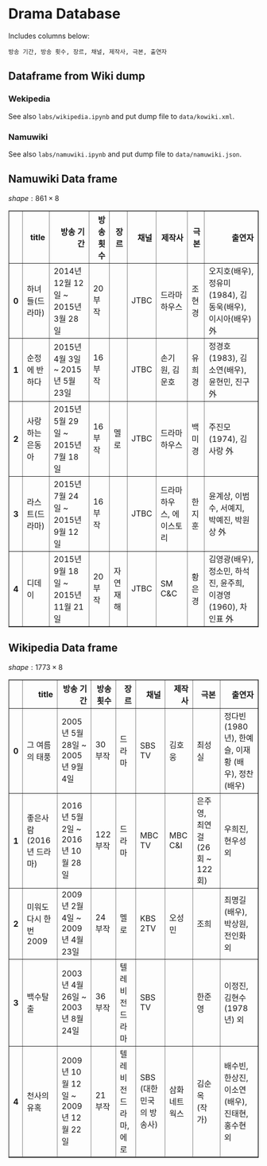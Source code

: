 # Drama Database

Includes columns below:
```
방송 기간, 방송 횟수, 장르, 채널, 제작사, 극본, 출연자
```

## Dataframe from Wiki dump

### Wekipedia

See also `labs/wikipedia.ipynb` and put dump file to `data/kowiki.xml`.

### Namuwiki

See also `labs/namuwiki.ipynb` and put dump file to `data/namuwiki.json`.

## Namuwiki Data frame
$shape: 861 \times 8$

<table border="1" class="dataframe">
  <thead>
    <tr style="text-align: right;">
      <th></th>
      <th>title</th>
      <th>방송 기간</th>
      <th>방송 횟수</th>
      <th>장르</th>
      <th>채널</th>
      <th>제작사</th>
      <th>극본</th>
      <th>출연자</th>
    </tr>
  </thead>
  <tbody>
    <tr>
      <th>0</th>
      <td>하녀들(드라마)</td>
      <td>2014년 12월 12일 ~ 2015년 3월 28일</td>
      <td>20부작</td>
      <td></td>
      <td>JTBC</td>
      <td>드라마하우스</td>
      <td>조현경</td>
      <td>오지호(배우), 정유미(1984), 김동욱(배우), 이시아(배우) 外</td>
    </tr>
    <tr>
      <th>1</th>
      <td>순정에 반하다</td>
      <td>2015년 4월 3일 ~ 2015년 5월 23일</td>
      <td>16부작</td>
      <td></td>
      <td>JTBC</td>
      <td>손기원, 김운호</td>
      <td>유희경</td>
      <td>정경호(1983), 김소연(배우), 윤현민, 진구 外</td>
    </tr>
    <tr>
      <th>2</th>
      <td>사랑하는 은동아</td>
      <td>2015년 5월 29일 ~ 2015년 7월 18일</td>
      <td>16부작</td>
      <td>멜로</td>
      <td>JTBC</td>
      <td>드라마하우스</td>
      <td>백미경</td>
      <td>주진모(1974), 김사랑 外</td>
    </tr>
    <tr>
      <th>3</th>
      <td>라스트(드라마)</td>
      <td>2015년 7월 24일 ~ 2015년 9월 12일</td>
      <td>16부작</td>
      <td></td>
      <td>JTBC</td>
      <td>드라마하우스, 에이스토리</td>
      <td>한지훈</td>
      <td>윤계상, 이범수, 서예지, 박예진, 박원상 外</td>
    </tr>
    <tr>
      <th>4</th>
      <td>디데이</td>
      <td>2015년 9월 18일 ~ 2015년 11월 21일</td>
      <td>20부작</td>
      <td>자연재해</td>
      <td>JTBC</td>
      <td>SM C&amp;C</td>
      <td>황은경</td>
      <td>김영광(배우), 정소민, 하석진, 윤주희, 이경영(1960), 차인표 外</td>
    </tr>
  </tbody>
</table>


## Wikipedia Data frame
$shape: 1773 \times 8$

<table border="1" class="dataframe">
  <thead>
    <tr style="text-align: right;">
      <th></th>
      <th>title</th>
      <th>방송 기간</th>
      <th>방송 횟수</th>
      <th>장르</th>
      <th>채널</th>
      <th>제작사</th>
      <th>극본</th>
      <th>출연자</th>
    </tr>
  </thead>
  <tbody>
    <tr>
      <th>0</th>
      <td>그 여름의 태풍</td>
      <td>2005년 5월 28일 ~ 2005년 9월 4일</td>
      <td>30부작</td>
      <td>드라마</td>
      <td>SBS TV</td>
      <td>김호웅</td>
      <td>최성실</td>
      <td>정다빈 (1980년), 한예슬, 이재황 (배우), 정찬 (배우)</td>
    </tr>
    <tr>
      <th>1</th>
      <td>좋은사람 (2016년 드라마)</td>
      <td>2016년 5월 2일 ~ 2016년 10월 28일</td>
      <td>122부작</td>
      <td>드라마</td>
      <td>MBC TV</td>
      <td>MBC C&amp;I</td>
      <td>은주영, 최연걸(26회 ~ 122회)</td>
      <td>우희진, 현우성 외</td>
    </tr>
    <tr>
      <th>2</th>
      <td>미워도 다시 한 번 2009</td>
      <td>2009년 2월 4일 ~ 2009년 4월 23일</td>
      <td>24부작</td>
      <td>멜로</td>
      <td>KBS 2TV</td>
      <td>오성민</td>
      <td>조희</td>
      <td>최명길 (배우), 박상원, 전인화 외</td>
    </tr>
    <tr>
      <th>3</th>
      <td>백수탈출</td>
      <td>2003년 4월 26일 ~ 2003년 8월 24일</td>
      <td>36부작</td>
      <td>텔레비전 드라마</td>
      <td>SBS TV</td>
      <td></td>
      <td>한준영</td>
      <td>이정진, 김현수 (1978년) 외</td>
    </tr>
    <tr>
      <th>4</th>
      <td>천사의 유혹</td>
      <td>2009년 10월 12일 ~ 2009년 12월 22일</td>
      <td>21부작</td>
      <td>텔레비전 드라마, 에로</td>
      <td>SBS (대한민국의 방송사)</td>
      <td>삼화네트웍스</td>
      <td>김순옥 (작가)</td>
      <td>배수빈, 한상진, 이소연 (배우), 진태현, 홍수현 외</td>
    </tr>
  </tbody>
</table>